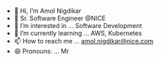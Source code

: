 - 👋 Hi, I’m Amol Nigdikar
- 🏢 Sr. Software Engineer @NICE 
- 👀 I’m interested in ... Software Development
- 🌱 I’m currently learning ... AWS, Kubernetes
- 📫 How to reach me ... amol.nigdikar@nice.com
- 😄 Pronouns: ... Mr

<!---
amol-nigdikar-incontact/amol-nigdikar-incontact is a ✨ special ✨ repository because its `README.md` (this file) appears on your GitHub profile.
You can click the Preview link to take a look at your changes.
--->
